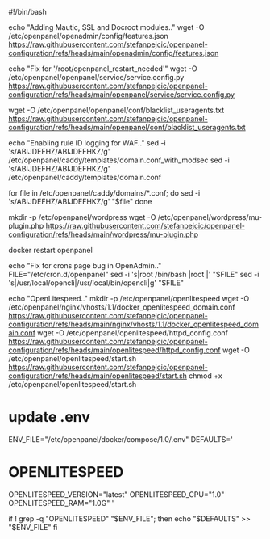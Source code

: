 #!/bin/bash

echo "Adding Mautic, SSL and Docroot modules.."
wget -O /etc/openpanel/openadmin/config/features.json  https://raw.githubusercontent.com/stefanpejcic/openpanel-configuration/refs/heads/main/openadmin/config/features.json

echo "Fix for '/root/openpanel_restart_needed'"
wget -O /etc/openpanel/openpanel/service/service.config.py https://raw.githubusercontent.com/stefanpejcic/openpanel-configuration/refs/heads/main/openpanel/service/service.config.py

wget -O /etc/openpanel/openpanel/conf/blacklist_useragents.txt  https://raw.githubusercontent.com/stefanpejcic/openpanel-configuration/refs/heads/main/openpanel/conf/blacklist_useragents.txt

echo "Enabling rule ID logging for WAF.."
sed -i 's/ABIJDEFHZ/ABIJDEFHKZ/g' /etc/openpanel/caddy/templates/domain.conf_with_modsec
sed -i 's/ABIJDEFHZ/ABIJDEFHKZ/g' /etc/openpanel/caddy/templates/domain.conf

for file in /etc/openpanel/caddy/domains/*.conf; do
    sed -i 's/ABIJDEFHZ/ABIJDEFHKZ/g' "$file"
done




mkdir -p /etc/openpanel/wordpress
wget -O /etc/openpanel/wordpress/mu-plugin.php https://raw.githubusercontent.com/stefanpejcic/openpanel-configuration/refs/heads/main/wordpress/mu-plugin.php

docker restart openpanel

echo "Fix for crons page bug in OpenAdmin.."
FILE="/etc/cron.d/openpanel"
sed -i 's|root /bin/bash |root |' "$FILE"
sed -i 's|/usr/local/opencli|/usr/local/bin/opencli|g' "$FILE"


echo "OpenLitespeed.."
mkdir -p /etc/openpanel/openlitespeed
wget -O /etc/openpanel/nginx/vhosts/1.1/docker_openlitespeed_domain.conf https://raw.githubusercontent.com/stefanpejcic/openpanel-configuration/refs/heads/main/nginx/vhosts/1.1/docker_openlitespeed_domain.conf
wget -O /etc/openpanel/openlitespeed/httpd_config.conf https://raw.githubusercontent.com/stefanpejcic/openpanel-configuration/refs/heads/main/openlitespeed/httpd_config.conf
wget -O /etc/openpanel/openlitespeed/start.sh https://raw.githubusercontent.com/stefanpejcic/openpanel-configuration/refs/heads/main/openlitespeed/start.sh
chmod +x /etc/openpanel/openlitespeed/start.sh

# update .env

ENV_FILE="/etc/openpanel/docker/compose/1.0/.env"
DEFAULTS='
# OPENLITESPEED
OPENLITESPEED_VERSION="latest"
OPENLITESPEED_CPU="1.0"
OPENLITESPEED_RAM="1.0G"
'

if ! grep -q "OPENLITESPEED" "$ENV_FILE"; then
    echo "$DEFAULTS" >> "$ENV_FILE"
fi

